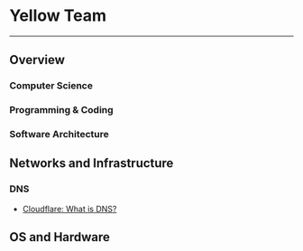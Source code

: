 
# Yellow Team 
***
## Overview

### Computer Science

### Programming & Coding

### Software Architecture

## Networks and Infrastructure 
### DNS
- [Cloudflare: What is DNS?](https://www.cloudflare.com/learning/dns/what-is-dns/)

## OS and Hardware

